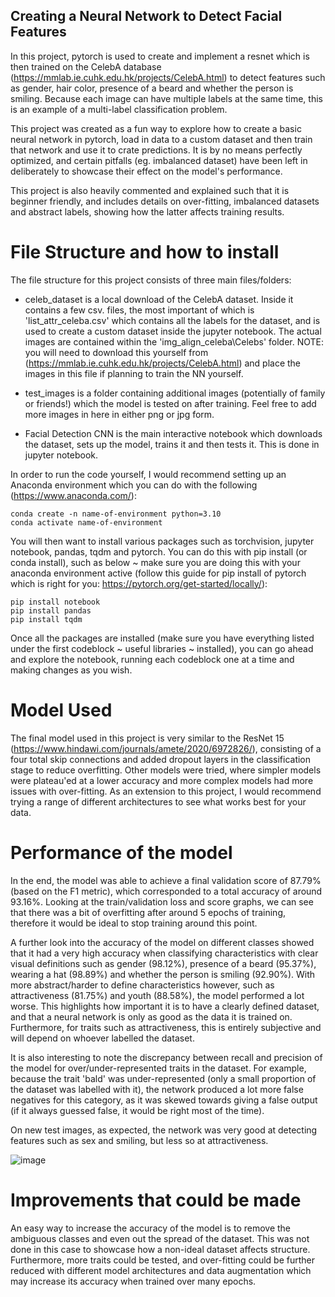 ## Creating a Neural Network to Detect Facial Features

In this project, pytorch is used to create and implement a resnet which is then trained on the CelebA database (https://mmlab.ie.cuhk.edu.hk/projects/CelebA.html) to detect features such as gender, hair color, presence of a beard and whether the person is smiling. Because each image can have multiple labels at the same time, this is an example of a multi-label classification problem. 

This project was created as a fun way to explore how to create a basic neural network in pytorch, load in data to a custom dataset and then train that network and use it to crate predictions. It is by no means perfectly optimized, and certain pitfalls (eg. imbalanced dataset) have been left in deliberately to showcase their effect on the model's performance.

This project is also heavily commented and explained such that it is beginner friendly, and includes details on over-fitting, imbalanced datasets and abstract labels, showing how the latter affects training results.

# File Structure and how to install

The file structure for this project consists of three main files/folders: 

- celeb_dataset is a local download of the CelebA dataset. Inside it contains a few csv. files, the most important of which is 'list_attr_celeba.csv' which contains all the labels for the dataset, and is used to create a custom dataset inside the jupyter notebook. The actual images are contained within the 'img_align_celeba\Celebs' folder. NOTE: you will need to download this yourself from (https://mmlab.ie.cuhk.edu.hk/projects/CelebA.html) and place the images in this file if planning to train the NN yourself.

- test_images is a folder containing additional images (potentially of family or friends!) which the model is tested on after training. Feel free to add more images in here in either png or jpg form.

- Facial Detection CNN is the main interactive notebook which downloads the dataset, sets up the model, trains it and then tests it. This is done in jupyter notebook.

In order to run the code yourself, I would recommend setting up an Anaconda environment which you can do with the following (https://www.anaconda.com/):

```
conda create -n name-of-environment python=3.10
conda activate name-of-environment
```
You will then want to install various packages such as torchvision, jupyter notebook, pandas, tqdm and pytorch. You can do this with pip install (or conda install), such as below ~ make sure you are doing this with your anaconda environment active (follow this guide for pip install of pytorch which is right for you: https://pytorch.org/get-started/locally/):

```
pip install notebook
pip install pandas
pip install tqdm
```
Once all the packages are installed (make sure you have everything listed under the first codeblock ~ useful libraries ~ installed), you can go ahead and explore the notebook, running each codeblock one at a time and making changes as you wish.

# Model Used

The final model used in this project is very similar to the ResNet 15 (https://www.hindawi.com/journals/amete/2020/6972826/), consisting of a four total skip connections and added dropout layers in the classification stage to reduce overfitting. Other models were tried, where simpler models were plateau'ed at a lower accuracy and more complex models had more issues with over-fitting. As an extension to this project, I would recommend trying a range of different architectures to see what works best for your data.

# Performance of the model

In the end, the model was able to achieve a final validation score of 87.79% (based on the F1 metric), which corresponded to a total accuracy of around 93.16%. Looking at the train/validation loss and score graphs, we can see that there was a bit of overfitting after around 5 epochs of training, therefore it would be ideal to stop training around this point. 

A further look into the accuracy of the model on different classes showed that it had a very high accuracy when classifying characteristics with clear visual definitions such as gender (98.12%), presence of a beard (95.37%), wearing a hat (98.89%) and whether the person is smiling (92.90%). With more abstract/harder to define characteristics however, such as attractiveness (81.75%) and youth (88.58%), the model performed a lot worse. This highlights how important it is to have a clearly defined dataset, and that a neural network is only as good as the data it is trained on. Furthermore, for traits such as attractiveness, this is entirely subjective and will depend on whoever labelled the dataset.

It is also interesting to note the discrepancy between recall and precision of the model for over/under-represented traits in the dataset. For example, because the trait 'bald' was under-represented (only a small proportion of the dataset was labelled with it), the network produced a lot more false negatives for this category, as it was skewed towards giving a false output (if it always guessed false, it would be right most of the time). 

On new test images, as expected, the network was very good at detecting features such as sex and smiling, but less so at attractiveness. 

![image](https://github.com/CallanL/Facial_Feature_Detection_Neural_Network/assets/154892367/06731770-80f2-4e9f-a72e-34607d9d3a57)


# Improvements that could be made

An easy way to increase the accuracy of the model is to remove the ambiguous classes and even out the spread of the dataset. This was not done in this case to showcase how a non-ideal dataset affects structure. Furthermore, more traits could be tested, and over-fitting could be further reduced with different model architectures and data augmentation which may increase its accuracy when trained over many epochs.
